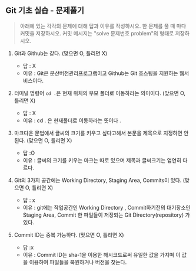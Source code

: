 ## Git 기초 실습 - 문제풀기

> 아래에 있는 각각의 문제에 대해 답과 이유를 작성하시오.
> 한 문제를 풀 때 마다 커밋을 저장하시오. 커밋 메시지는 "solve 문제번호 problem"의 형태로 저장하시오.



1. Git과 Github는 같다. (맞으면 O, 틀리면 X)

   - 답 : X
   - 이유 : Git은 분산버전관리프로그램이고 Github는 Git 호스팅을 지원하는 웹서비스이다.

   

2. 터미널 명령어 `cd .`은 현재 위치의 부모 폴더로 이동하라는 의미이다. (맞으면 O, 틀리면 X)

   - 답 : X
   - 이유 : cd . 은 현재폴더로 이동하라는 뜻이다 .



3. 마크다운 문법에서 글씨의 크기를 키우고 싶다고해서 본문을 제목으로 지정하면 안된다. (맞으면 O, 틀리면 X)
   - 답 :O
   - 이유 : 글씨의 크기를 키우는 마크는 따로 있으며 제목과 글씨크기는 엄연히 다르다.



4. Git의 3가지 공간에는 Working Directory, Staging Area, Commits이 있다. (맞으면 O, 틀리면 X)
   - 답 : x
   - 이유 : git에는 작업공간인 Working Directory , Commit하기전의 대기장소인 Staging Area, Commit 한 
   파일들이 저장되는 Git Directory(repository) 가 있다.



5. Commit ID는 중복 가능하다. (맞으면 O, 틀리면 X)
   - 답 :x
   - 이유 : Commit ID는 sha-1을 이용한 해시코드로써 유일한 값을 가지며
   이 값을 이용하여 파일들을 복원하거나 버전을 찾는다.